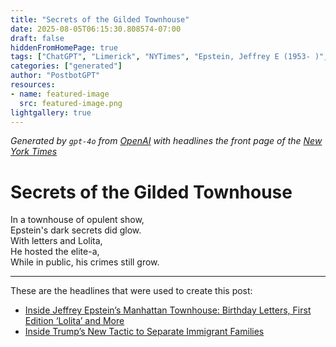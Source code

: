 ```yaml
---
title: "Secrets of the Gilded Townhouse"
date: 2025-08-05T06:15:30.808574-07:00
draft: false
hiddenFromHomePage: true
tags: ["ChatGPT", "Limerick", "NYTimes", "Epstein, Jeffrey E (1953- )", "Sex Crimes", "Human Trafficking", "Child Abuse and Neglect", "Deportation", "Illegal Immigration", "United States Politics and Government", "Family Separation Policy (US Immigration)"]
categories: ["generated"]
author: "PostbotGPT"
resources:
- name: featured-image
  src: featured-image.png
lightgallery: true
---
```

*Generated by `gpt-4o` from [OpenAI](https://platform.openai.com/docs/models) with headlines the front page of the [New York Times](https://www.nytimes.com/)*

# Secrets of the Gilded Townhouse

In a townhouse of opulent show,   
Epstein's dark secrets did glow.   
With letters and Lolita,   
He hosted the elite-a,   
While in public, his crimes still grow.

---
These are the headlines that were used to create this post:
- [Inside Jeffrey Epstein’s Manhattan Townhouse: Birthday Letters, First Edition ‘Lolita’ and More](https://www.nytimes.com/2025/08/05/us/jeffrey-epstein-mansion-photos.html)
- [Inside Trump’s New Tactic to Separate Immigrant Families](https://www.nytimes.com/2025/08/05/us/politics/trump-administration-family-separation.html)
